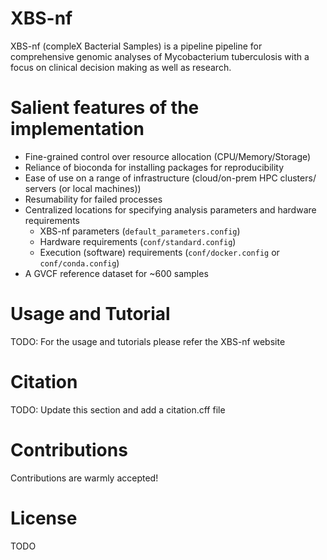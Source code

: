 # XBS-nf

XBS-nf (compleX Bacterial Samples) is a pipeline pipeline for comprehensive genomic analyses of Mycobacterium tuberculosis with a focus on clinical decision making as well as research. 

# Salient features of the implementation

- Fine-grained control over resource allocation (CPU/Memory/Storage)
- Reliance of bioconda for installing packages for reproducibility
- Ease of use on a range of infrastructure (cloud/on-prem HPC clusters/ servers (or local machines))
- Resumability for failed processes
- Centralized locations for specifying analysis parameters and hardware requirements
    - XBS-nf parameters (`default_parameters.config`)
    - Hardware requirements (`conf/standard.config`)
    - Execution (software) requirements (`conf/docker.config` or `conf/conda.config`)
- A GVCF reference dataset for ~600 samples

# Usage and Tutorial

TODO: For the usage and tutorials please refer the XBS-nf website

# Citation

TODO: Update this section and add a citation.cff file 

# Contributions

Contributions are warmly accepted!

# License

TODO
